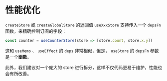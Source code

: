 # 性能优化

`createStore` 或 `createGlobalStore` 的返回值 `useXxxStore` 支持传入一个 `depsFn` 函数，来精确控制订阅的字段：

```jsx
const counter = useCounterStore(store => [store.count, store.x.y])
```

这和 `useMemo` 、 `useEffect` 的 `deps` 非常相似，但是， `useStore` 的 `depsFn` 参数是一个**函数**。

此外，我们建议对一个庞大的 store 进行拆分，这样不仅代码更易于维护，性能也会有所改善。
